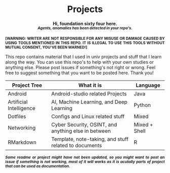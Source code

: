 <h1 align="center"> Projects </h1>
<h4 align = "center"> <b> Hi, foundation sixty four here. </b><br>
<i><sup> Agents, anomalies has been detected in your repo's. </sup></i></h4>

<p align="justify">
<b><sup> [WARNING: WRITER ARE NOT RESPONSIBLE FOR ANY MISUSE OR DAMAGE CAUSED BY USING TOOLS MENTIONED IN THIS REPO. IT IS ILLEGAL TO USE THIS TOOLS WITHOUT MUTUAL CONSENT, YOU'VE BEEN WARNED!]</sup></b>
</p>

This repo contains material that I used in univ projects and stuff that I learn along the way. You can use this repo's to help with your own studies or anything else. Please post issues if something's not right or wrong. Feel free to suggest something that you want to be posted here. Thank you!

| Project Tree            | What it is                                            | Language      |
| ------------            | ----------                                            | --------      |
| Android                 | Android-studio related Projects                       | Java          |
| Artificial Intelligence | AI, Machine Learning, and Deep Learning               | Python        |
| Dotfiles                | Configs and Linux related stuff                       | Mixed         |
| Networking              | Cyber Security, OSINT, and anything else in between   | Mixed + Shell |
| RMarkdown               | Template, note-taking, and stuff related to documents | R             |



<p align="justify">
<b><i><sup> Some readme or project might have not been updated, so you might want to post an issue if something is not working, most of it will works as it is acutally parts of project that can be used as documentation. </sup></b></i>
</p>
